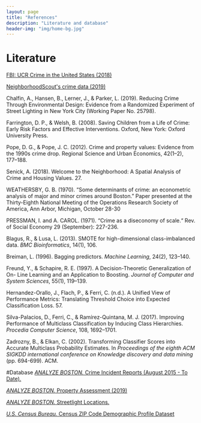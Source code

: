 ```yaml
---
layout: page
title: "References"
description: "Literature and database"
header-img: "img/home-bg.jpg"
---
```


# Literature

[FBI: UCR Crime in the United States (2018)](https://ucr.fbi.gov/crime-in-the-u.s/2018/crime-in-the-u.s.-2018)

[NeighborhoodScout's crime data (2019)](https://www.neighborhoodscout.com/ma/boston/crime)

Chalfin, A., Hansen, B., Lerner, J., & Parker, L. (2019). Reducing Crime Through Environmental Design: Evidence from a Randomized Experiment of Street Lighting in New York City (Working Paper No. 25798).

Farrington, D. P., & Welsh, B. (2008). Saving Children from a Life of Crime: Early Risk Factors and Effective Interventions. Oxford, New York: Oxford University Press.

Pope, D. G., & Pope, J. C. (2012). Crime and property values: Evidence from the 1990s crime drop. Regional Science and Urban Economics, 42(1–2), 177–188.

Senick, A. (2018). Welcome to the Neighborhood: A Spatial Analysis of Crime and Housing Values. 27.

WEATHERSBY, G. B. (1970). “Some determinants of crime: an econometric analysis of major and minor crimes around Boston.” Paper presented at the Thirty-Eighth National Meeting of the Operations Research Society of America, Ann Arbor, Michigan, October 28-30

PRESSMAN, I. and A. CAROL. (1971). “Crime as a diseconomy of scale.“ Rev. of Social Economy 29 (September): 227-236.

Blagus, R., & Lusa, L. (2013). SMOTE for high-dimensional class-imbalanced
data. *BMC Bioinformatics*, 14(1), 106.

Breiman, L. (1996). Bagging predictors. *Machine Learning*, 24(2), 123–140.

Freund, Y., & Schapire, R. E. (1997). A Decision-Theoretic Generalization of On-
Line Learning and an Application to Boosting. *Journal of Computer and
System Sciences*, 55(1), 119–139.

Hernandez-Orallo, J., Flach, P., & Ferri, C. (n.d.). A Unified View of Performance
Metrics: Translating Threshold Choice into Expected Classification Loss.
57.

Silva-Palacios, D., Ferri, C., & Ramírez-Quintana, M. J. (2017). Improving
Performance of Multiclass Classification by Inducing Class Hierarchies.
*Procedia Computer Science*, 108, 1692–1701.

Zadrozny, B., & Elkan, C. (2002). Transforming Classifier Scores into Accurate
Multiclass Probability Estimates. In *Proceedings of the eighth ACM SIGKDD international conference on Knowledge discovery and data mining* (pp. 694-699). ACM.

#Database
[*ANALYZE BOSTON.* Crime Incident Reports (August 2015 - To Date).](https://data.boston.gov/dataset/crime-incident-reports-august-2015-to-date-source-new-system)

[*ANALYZE BOSTON.* Property Assessment (2019)](https://data.boston.gov/dataset/property-assessment)

[*ANALYZE BOSTON.* Streetlight Locations.](https://data.boston.gov/dataset/streetlight-locations)

[*U.S. Census Bureau.* Census ZIP Code Demographic Profile Dataset](https://www.nber.org/data/census-2010-zip-code-data.html)

